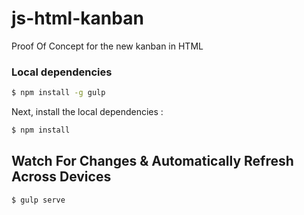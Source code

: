# js-html-kanban
Proof Of Concept for the new kanban in HTML


### Local dependencies

```sh
$ npm install -g gulp
```

Next, install the local dependencies :

```sh
$ npm install
```

## Watch For Changes & Automatically Refresh Across Devices

```sh
$ gulp serve
```